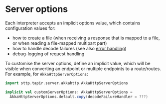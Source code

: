 # Server options

Each interpreter accepts an implicit options value, which contains configuration values for:

* how to create a file (when receiving a response that is mapped to a file, or when reading a file-mapped multipart 
  part)
* how to handle decode failures (see also [error handling](errors.md))
* debug-logging of request handling

To customise the server options, define an implicit value, which will be visible when converting an endpoint or multiple
endpoints to a route/routes. For example, for `AkkaHttpServerOptions`:

```scala mdoc:compile-only
import sttp.tapir.server.akkahttp.AkkaHttpServerOptions

implicit val customServerOptions: AkkaHttpServerOptions = 
  AkkaHttpServerOptions.default.copy(decodeFailureHandler = ???)
```
